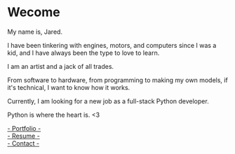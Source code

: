 <h1>Wecome</h1>
<p> My name is, Jared.</p>
<p>I have been tinkering with engines, motors, and computers since I was a kid, and I have always been the type to love to learn.</p>
<p>I am an artist and a jack of all trades.</p>
<p>From software to hardware, from programming to making my own models, if it's technical, I want to know how it works.</p>
<p>Currently, I am looking for a new job as a full-stack Python developer.</p>
<p>Python is where the heart is. <3</p>

<a href="https://jaredmatta.com">- Portfolio -</a></br>
<a href="https://drive.google.com/file/d/1EhhC0zWv8qX3Btfwp914RacYr6_XSAPS/view?usp=sharing">- Resume -</a></br>
<a href="mailto:cherokeedreemer@gmail.com">- Contact -</a></br>

